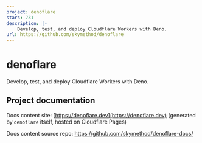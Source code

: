 ```yaml
---
project: denoflare
stars: 731
description: |-
    Develop, test, and deploy Cloudflare Workers with Deno.
url: https://github.com/skymethod/denoflare
---
```


# denoflare
Develop, test, and deploy Cloudflare Workers with Deno.

## Project documentation
Docs content site: [https://denoflare.dev](https://denoflare.dev) (generated by `denoflare` itself, hosted on Cloudflare Pages)

Docs content source repo: https://github.com/skymethod/denoflare-docs/

